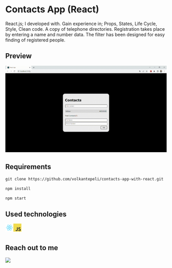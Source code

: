 # Contacts App (React)
React.js; I developed with. Gain experience in; Props, States, Life Cycle, Style, Clean code. A copy of telephone directories. Registration takes place by entering a name and number data. The filter has been designed for easy finding of registered people.

## Preview
<img src = "./app.gif">

## Requirements
```
git clone https://github.com/volkantepeli/contacts-app-with-react.git
```
```
npm install
```
```
npm start
```

## Used technologies
<img align="left" src="https://raw.githubusercontent.com/github/explore/80688e429a7d4ef2fca1e82350fe8e3517d3494d/topics/react/react.png" width="25" height="25" />
<img align="left" src="https://raw.githubusercontent.com/github/explore/80688e429a7d4ef2fca1e82350fe8e3517d3494d/topics/javascript/javascript.png" width="25" height="25" />
<br>
</br>

## Reach out to me

[linkedin]: https://www.linkedin.com/in/volkantepeli/

[<img width="22" src="https://unpkg.com/simple-icons@v6/icons/linkedin.svg" align="left" />][linkedin]
